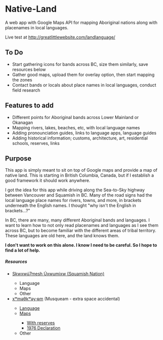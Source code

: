 Native-Land
===========

A web app with Google Maps API for mapping Aboriginal nations along with placenames in local languages.

Live test at <a href="http://greatlittlewebsite.com/landlanguage/">http://greatlittlewebsite.com/landlanguage/</a>

<h2>To Do</h2>
<ul>
<li>Start gathering icons for bands across BC, size them similarly, save resources below</li>
<li>Gather good maps, upload them for overlay option, then start mapping the zones</li>
<li>Contact bands or locals about place names in local languages, conduct field research</li>
</ul>

<h2>Features to add</h2>
<ul>
<li>Different points for Aboriginal bands across Lower Mainland or Okanagan</li>
<li>Mapping rivers, lakes, beaches, etc, with local language names</li>
<li>Adding pronounciation guides, links to language apps, language guides</li>
<li>Adding historical information; customs, architecture, art, residential schools, reserves, links</li>
</ul>

<h2>Purpose</h2>
<p>This app is simply meant to sit on top of Google maps and provide a map of native land. This is starting in British Columbia, Canada, but if I establish a good framework it should work anywhere.</p>
<p>I got the idea for this app while driving along the Sea-to-Sky highway between Vancouver and Squamish in BC. Many of the road signs had the local language place names for rivers, towns, and more, in brackets underneath the English names. I thought "why isn't the English in brackets...?"</p>
<p>In BC, there are many, many different Aboriginal bands and languages. I want to learn how to not only read placenames and languages as I see them across BC, but to become familiar with the different areas of tribal territory. These languages are old here, and the land knows them.</p>
<p><strong>I don't want to work on this alone. I know I need to be careful. So I hope to find a lot of help.</strong></p>

<h5>Resources</h5>
<ul>
  <li><a href="http://www.squamish.net/">Skwxwú7mesh Úxwumixw (Squamish Nation)</a></li>
  <ul>
    <li>Language</li>
    <li>Maps</li>
    <li>Other</li>
  </ul>
  <li><a href="http://www.musqueam.bc.ca/">xʷməθkʷəy̓  əm</a> (Musqueam - extra space accidental)</li>
  <ul>
    <li><a href="http://www.musqueam.bc.ca/language">Language</li>
    <li>Maps</li>
      <ul>
        <li><a href="http://www.musqueam.bc.ca/sites/default/files/musqueam_regional_soi_with_reserves.pdf">With reserves</a></li>
        <li><a href="http://www.musqueam.bc.ca/sites/default/files/musqueam_declaration.pdf">1976 Declaration</a></li>
      </ul>
    <li>Other</li>
  </ul>
</ul>
